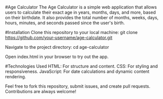 #Age Calculator
The Age Calculator is a simple web application that allows users to calculate their exact age in years, months, days, and more, based on their birthdate. 
It also provides the total number of months, weeks, days, hours, minutes, and seconds passed since the user's birth.

#Installation
Clone this repository to your local machine:
git clone https://github.com/your-username/age-calculator.git

Navigate to the project directory:
cd age-calculator

Open index.html in your browser to try out the app.



#Technologies Used
HTML: For structure and content.
CSS: For styling and responsiveness.
JavaScript: For date calculations and dynamic content rendering.


Feel free to fork this repository, submit issues, and create pull requests. Contributions are always welcome!
